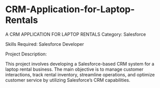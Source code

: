 # CRM-Application-for-Laptop-Rentals

A CRM APPLICATION FOR LAPTOP RENTALS Category: Salesforce

Skills Required: Salesforce Developer

Project Description:

This project involves developing a Salesforce-based CRM system for a laptop rental business. The main objective is to manage customer interactions, track rental inventory, streamline operations, and optimize customer service by utilizing Salesforce’s CRM capabilities.
